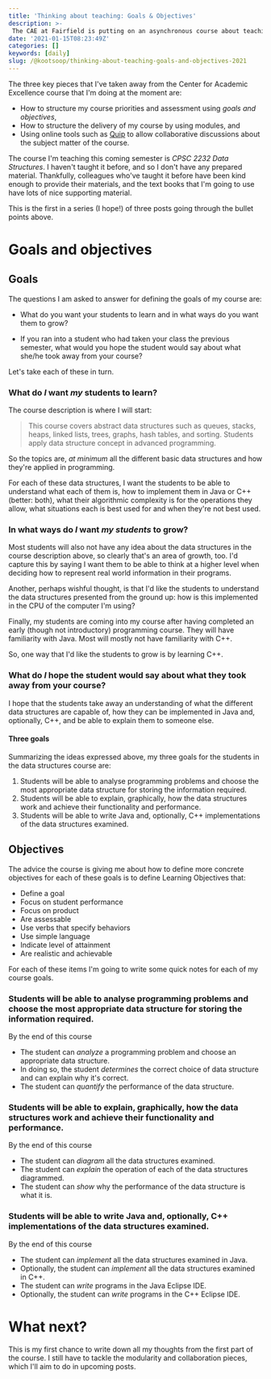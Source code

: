 ```yaml
---
title: 'Thinking about teaching: Goals & Objectives'
description: >-
 The CAE at Fairfield is putting on an asynchronous course about teaching. Part of it is designed to get us to re-think the way we think.  We are a week and a half into the three weeks of the course, and I'm want to collate my thoughts so far.
date: '2021-01-15T08:23:49Z'
categories: []
keywords: [daily]
slug: /@kootsoop/thinking-about-teaching-goals-and-objectives-2021
---
```


<meta property="og:image" content="https://kootsoop.github.io/images/ComeOnDown-AppIcon.png" />

The three key pieces that I've taken away from the Center for Academic Excellence course that I'm doing at the moment are:

 * How to structure my course priorities and assessment using *goals and objectives*,
 * How to structure the delivery of my course by using modules, and
 * Using online tools such as [Quip](https://quip.com/) to allow collaborative discussions about the subject matter of the course.

The course I'm teaching this coming semester is *CPSC 2232 Data Structures*. I haven't taught it before, and so I don't have any prepared material. Thankfully, colleagues who've taught it before have been kind enough to provide their materials, and the text books that I'm going to use have lots of nice supporting material.

This is the first in a series (I hope!) of three posts going through the bullet points above.

# Goals and objectives

## Goals
The questions I am asked to answer for defining the goals of my course are:

 * What do you want your students to learn and in what ways do you want them to grow?

 * If you ran into a student who had taken your class the previous semester, what would you hope the student would say about what she/he took away from your course?

Let's take each of these in turn.

### What do *I* want *my* students to learn?

The course description is where I will start:

 > This course covers abstract data structures such as queues, stacks, heaps, linked lists, trees, graphs, hash tables, and sorting. Students apply data structure concept in advanced programming.

So the topics are, *at minimum* all the different basic data structures and how they're applied in programming.

For each of these data structures, I want the students to be able to understand what each of them is, how to implement them in Java or C++ (better: both), what their algorithmic complexity is for the operations they allow, what situations each is best used for and when they're not best used.

### In what ways do *I* want *my students* to grow?

Most students will also not have any idea about the data structures in the course description above, so clearly that's an area of growth, too.  I'd capture this by saying I want them to be able to think at a higher level when deciding how to represent real world information in their programs.

Another, perhaps wishful thought, is that I'd like the students to understand the data structures presented from the ground up: how is this implemented in the CPU of the computer I'm using?

Finally, my students are coming into my course after having completed an early (though not introductory) programming course. They will have familiarity with Java. Most will mostly not have familiarity with C++.

So, one way that I'd like the students to grow is by learning C++.

### What do *I* hope the student would say about what they took away from your course?

I hope that the students take away an understanding of what the different data structures are capable of, how they can be implemented in Java and, optionally, C++, and be able to explain them to someone else.

#### Three goals

Summarizing the ideas expressed above, my three goals for the students in the data structures course are:

 1. Students will be able to analyse programming problems and choose the most appropriate data structure for storing the information required.
 1. Students will be able to explain, graphically, how the data structures work and achieve their functionality and performance.
 1. Students will be able to write Java and, optionally, C++ implementations of the data structures examined.

## Objectives

The advice the course is giving me about how to define more concrete objectives for each of these goals is to define Learning Objectives that:

 * Define a goal
 * Focus on student performance
 * Focus on product
 * Are assessable
 * Use verbs that specify behaviors
 * Use simple language
 * Indicate level of attainment
 * Are realistic and achievable

For each of these items I'm going to write some quick notes for each of my course goals.

### Students will be able to analyse programming problems and choose the most appropriate data structure for storing the information required.

By the end of this course

 * The student can *analyze* a programming problem and choose an appropriate data structure.
 * In doing so, the student *determines* the correct choice of data structure and can explain why it's correct.
 * The student can *quantify* the performance of the data structure.

### Students will be able to explain, graphically, how the data structures work and achieve their functionality and performance.

By the end of this course

 * The student can *diagram* all the data structures examined. 
 * The student can *explain* the operation of each of the data structures diagrammed.
 * The student can *show* why the performance of the data structure is what it is.

### Students will be able to write Java and, optionally, C++ implementations of the data structures examined.

By the end of this course

 * The student can *implement* all the data structures examined in Java. 
 * Optionally, the student can *implement* all the data structures examined in C++. 
 * The student can *write* programs in the Java Eclipse IDE.
 * Optionally, the student can *write* programs in the C++ Eclipse IDE.

# What next?

 This is my first chance to write down all my thoughts from the first part of the course. I still have to tackle the modularity and collaboration pieces, which I'll aim to do in upcoming posts.

 